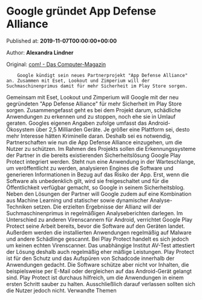 
# Google gründet App Defense Alliance

Published at: **2019-11-07T00:00:00+00:00**

Author: **Alexandra Lindner**

Original: [com! - Das Computer-Magazin](https://www.com-magazin.de/news/android/google-gruendet-app-defense-alliance-2298859.html)


        Google kündigt sein neues Partnerprojekt "App Defense Alliance" an. Zusammen mit Eset, Lookout und Zimperium will der Suchmaschinenprimus damit für mehr Sicherheit im Play Store sorgen.
      
Gemeinsam mit Eset, Lookout und Zimperium will Google mit der neu gegründeten "App Defense Alliance" für mehr Sicherheit im Play Store sorgen. Zusammengefasst geht es bei dem Projekt darum, schädliche Anwendungen zu erkennen und zu stoppen, noch ehe sie in Umlauf geraten.
Googles eigenen Angaben zufolge umfasst das Android-Ökosystem über 2,5 Milliarden Geräte. Je größer eine Plattform sei, desto mehr Interesse hätten Kriminelle daran. Deshalb sei es notwendig, Partnerschaften wie nun die App Defense Alliance einzugehen, um die Nutzer zu schützen.
Im Rahmen des Projekts sollen die Erkennungssysteme der Partner in die bereits existierenden Sicherheitslösung Google Play Protect integriert werden. Steht nun eine Anwendung in der Warteschlange, um veröffentlicht zu werden, analysieren Engines die Software und generieren Informationen in Bezug auf das Risiko der App. Erst, wenn die Software als unbedenklich gilt, wird sie freigeschaltet und für die Öffentlichkeit verfügbar gemacht, so Google in seinem Sicherheitsblog.
Neben den Lösungen der Partner will Google zudem auf eine Kombination aus Machine Learning und statischer sowie dynamischer Analyse-Techniken setzen. Die erzielten Ergebnisse der Allianz will der Suchmaschinenprimus in regelmäßigen Analyseberichten darlegen.
Im Unterschied zu anderen Virenscannern für Android, verrichtet Google Play Protect seine Arbeit bereits, bevor die Software auf den Geräten landet. Außerdem werden die installierten Anwendungen regelmäßig auf Malware und andere Schädlinge gescannt. Bei Play Protect handelt es sich jedoch um keinen echten Virenscanner. Das unabhängige Institut AV-Test attestiert der Lösung deshalb auch regelmäßig eher mäßige Leistungen. Play Protect ist für den Schutz und das Aufspüren von Schadcode innerhalb der Anwendungen gedacht. Die Software schütze aber nicht vor Inhalten, die beispielsweise per E-Mail oder dergleichen auf das Android-Gerät gelangt sind.
Play Protect ist durchaus hilfreich, um die Anwendungen in einem ersten Schritt sauber zu halten. Ausschließlich darauf verlassen sollten sich die Nutzer jedoch nicht.
Verwandte Themen
